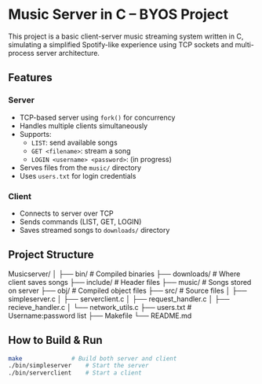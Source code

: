 # Music Server in C – BYOS Project

This project is a basic client-server music streaming system written in C, simulating a simplified Spotify-like experience using TCP sockets and multi-process server architecture.

## Features

### Server
- TCP-based server using `fork()` for concurrency
- Handles multiple clients simultaneously
- Supports:
  - `LIST`: send available songs
  - `GET <filename>`: stream a song
  - `LOGIN <username> <password>`: (in progress)
- Serves files from the `music/` directory
- Uses `users.txt` for login credentials

### Client
- Connects to server over TCP
- Sends commands (LIST, GET, LOGIN)
- Saves streamed songs to `downloads/` directory

## Project Structure

Musicserver/
│
├── bin/ # Compiled binaries
├── downloads/ # Where client saves songs
├── include/ # Header files
├── music/ # Songs stored on server
├── obj/ # Compiled object files
├── src/ # Source files
│ ├── simpleserver.c
│ ├── serverclient.c
│ ├── request_handler.c
│ ├── recieve_handler.c
│ └── network_utils.c
├── users.txt # Username:password list
├── Makefile
└── README.md
## How to Build & Run

```bash
make              # Build both server and client
./bin/simpleserver    # Start the server
./bin/serverclient    # Start a client